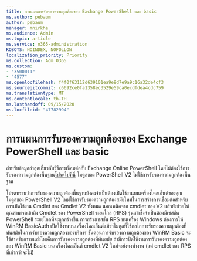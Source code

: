 ```yaml
---
title: การแผนการรับรองความถูกต้องของ Exchange PowerShell และ basic
ms.author: pebaum
author: pebaum
manager: mnirkhe
ms.audience: Admin
ms.topic: article
ms.service: o365-administration
ROBOTS: NOINDEX, NOFOLLOW
localization_priority: Priority
ms.collection: Adm_O365
ms.custom:
- "3500011"
- "4577"
ms.openlocfilehash: f4f0f63112d639101ea9e9d7e9a9c16a32de4cf3
ms.sourcegitcommit: c6692ce0fa1358ec3529e59ca0ecdfdea4cdc759
ms.translationtype: MT
ms.contentlocale: th-TH
ms.lasthandoff: 09/15/2020
ms.locfileid: "47782994"
---
```

# <a name="exchange-powershell-and-basic-authentication-deprecation"></a>การแผนการรับรองความถูกต้องของ Exchange PowerShell และ basic

สำหรับข้อมูลล่าสุดเกี่ยวกับวิธีการเชื่อมต่อกับ Exchange Online PowerShell โดยไม่ต้องใช้การรับรองความถูกต้องพื้นฐาน[โปรดไปที่นี่](https://aka.ms/exops-docs) โมดูลของ PowerShell V2 ไม่ใช้การรับรองความถูกต้องพื้นฐาน

โปรดทราบว่าการรับรองความถูกต้องพื้นฐานยังคงจำเป็นต้องเปิดใช้งานบนเครื่องไคลเอ็นต์ของคุณ
โมดูลของ PowerShell V2 ใหม่ใช้การรับรองความถูกต้องสมัยใหม่ในการสร้างการเชื่อมต่อสำหรับการเปิดใช้งาน Cmdlet ของ Cmdlet V2 ทั้งหมด นอกเหนือจาก cmdlet ของ V2 แล้วยังช่วยให้คุณสามารถเข้าถึง Cmdlet ของ PowerShell ระยะไกล (RPS) รุ่นเก่าซึ่งจำเป็นต้องมีเซสชัน PowerShell ระยะไกลที่จะถูกสร้างขึ้น การสร้างเซสชัน RPS บนเครื่อง Windows ต้องการให้ WinRM BasicAuth เปิดใช้งานบนเครื่องไคลเอ็นต์แม้ว่าโมดูลที่ใช้กลไกการรับรองความถูกต้องที่ทันสมัยในการรับรองความถูกต้องของบริการ ขั้นตอนการรับรองความถูกต้องของ WinRM Basic จะใช้สำหรับการขนส่งโทเค็นการรับรองความถูกต้องที่ทันสมัย ถ้ามีการปิดใช้งานการรับรองความถูกต้องของ WinRM Basic บนเครื่องไคลเอ็นต์ cmdlet V2 ใหม่จะยังคงทำงาน (แต่ cmdlet ของ RPS ที่เก่ากว่าจะไม่)
